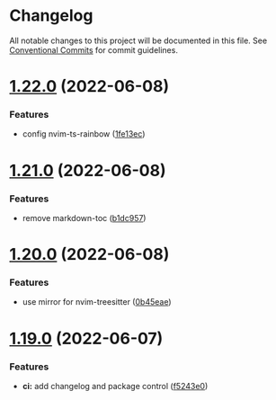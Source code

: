 # Changelog

All notable changes to this project will be documented in this file. See
[Conventional Commits](https://conventionalcommits.org) for commit guidelines.

# [1.22.0](https://gitlab.com/oeyoews/nvim/compare/v1.21.0...v1.22.0) (2022-06-08)


### Features

* config nvim-ts-rainbow ([1fe13ec](https://gitlab.com/oeyoews/nvim/commit/1fe13ec434227c1aff2658199faa24390d381b73))

# [1.21.0](https://gitlab.com/oeyoews/nvim/compare/v1.20.0...v1.21.0) (2022-06-08)


### Features

* remove markdown-toc ([b1dc957](https://gitlab.com/oeyoews/nvim/commit/b1dc9570ed2529dff00a34c0a8d9a157260fbf5f))

# [1.20.0](https://gitlab.com/oeyoews/nvim/compare/v1.19.0...v1.20.0) (2022-06-08)


### Features

* use mirror for nvim-treesitter ([0b45eae](https://gitlab.com/oeyoews/nvim/commit/0b45eae1f21ded725d212d9025ddaf4615fb926c))

# [1.19.0](https://gitlab.com/oeyoews/nvim/compare/v1.18.1...v1.19.0) (2022-06-07)


### Features

* **ci:** add changelog and package control ([f5243e0](https://gitlab.com/oeyoews/nvim/commit/f5243e0bbe4fdbebbf9978ecd3204f3f97acceee))
